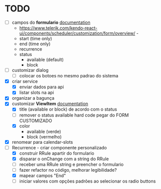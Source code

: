 # TODO

- [ ] campos do **formulario** [documentation](https://www.telerik.com/kendo-react-ui/components/scheduler/customization/form/editor/)
  - https://www.telerik.com/kendo-react-ui/components/scheduler/customization/form/overview/ -
  - start (time only)
  - end (time only)
  - recurrence
  - status
    - available (default)
    - block
- [ ] customizar dialog
  - [ ] colocar os botoes no mesmo padrao do sistema
- [x] criar service
  - [x] enviar dados para api
  - [x] listar slots na api
- [x] organizar a bagunça
- [x] customizar **ViewItem** [documentation](https://www.telerik.com/kendo-react-ui/components/scheduler/customization/items/view-item/)
  - [x] title (available or block) de acordo com o status
  - [ ] remover o status available hard code pegar do FORM CUSTOMIZADO
  - [x] color
    - available (verde)
    - block (vermelho)
- [x] renomear para calendar-slots
- [ ] Recurrence - criar componente personalizado
  - [x] construir RRule apartir do formulario
  - [x] disparar o onChange com a string do RRule
  - [ ] receber uma RRule string e preencher o formulario
  - [ ] fazer refactor no código, melhorar legibilidade?
  - [x] mapear campos "End"
  - [ ] iniciar valores com opções padrões ao selecionar os radio buttons
